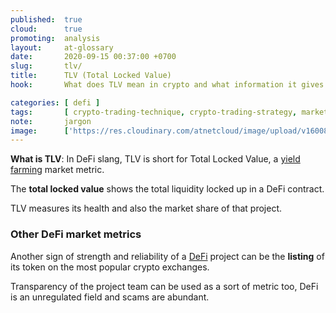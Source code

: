 ```yaml
---
published:  true
cloud:      true
promoting:  analysis
layout:     at-glossary
date:       2020-09-15 00:37:00 +0700
slug:       tlv/
title:      TLV (Total Locked Value)
hook:       What does TLV mean in crypto and what information it gives you?

categories: [ defi ]
tags:       [ crypto-trading-technique, crypto-trading-strategy, market-metrics, defi, p2p]
note:       jargon
image:      ['https://res.cloudinary.com/atnetcloud/image/upload/v1600842866/atnet/pexels-eberhard-grossgasteiger-4406598_vxxsxc.jpg']
---
```


**What is TLV**: In DeFi slang, TLV is short for Total Locked Value, a [yield farming](/glossary/yield-farming/) market metric.

The **total locked value** shows the total liquidity locked up in a DeFi contract.

TLV measures its health and also the market share of that project.

<!--more-->

### Other DeFi market metrics

Another sign of strength and reliability of a [DeFi](/glossary/defi/) project can be the **listing** of its token on the most popular crypto exchanges.

Transparency of the project team can be used as a sort of metric too, DeFi is an unregulated field and scams are abundant.
